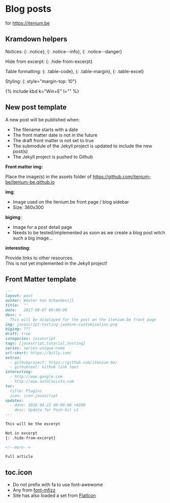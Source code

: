Blog posts
==========
for https://itenium.be

## Kramdown helpers

Notices: {: .notice}, {: .notice--info}, {: .notice--danger}  

Hide from excerpt: {: .hide-from-excerpt}

Table formatting: {: .table-code}, {: .table-margin}, {: .table-excel}

Styling: {: style="margin-top: 10"}

 {% include kbd k="Win+E" l="" %}


## New post template

A new post will be published when: 

- The filename starts with a date
- The front matter date is not in the future
- The draft front matter is not set to true
- The submodule of the Jekyll project is updated to include the new post(s)
- The Jekyll project is pushed to Github

**Front matter img:**  

Place the image(s) in the assets folder of https://github.com/itenium-be/itenium-be.github.io

**img**:  

- Image used on the itenium.be front page / blog sidebar
- Size: 360x300

**bigimg**:  

- Image for a post detail page
- Needs to be tested/implemented as soon as we create a blog post witch such a big image...

**interesting**:  

Provide links to other resources.  
This is not yet implemented in the Jekyll project!


## Front Matter template

```md
---
layout: post
author: Wouter Van Schandevijl
title:  ""
date:   2017-08-07 00:00:00
desc: >
  This will be displayed for the post on the itenium.be front page
img: javascript-testing-jasmine-customization.png
bigimg: ???
draft: true
categories: javascript
tags: [javascript,tutorial,testing]
series: series-unique-name
url-short: https://bitly.com/
extras:
  - githubproject: https://github.com/itenium-be/
  - githubtext: Github link text
interesting:
  - http://www.google.com
  - http://www.astalavista.com
toc:
  title: Plugins
  icon: icon-javascript
updates:
  - date: 2018-08-22 00:00:00 +0200
    desc: Update for Posh-Git v1
---

This will be the excerpt

Not in excerpt
{: .hide-from-excerpt}

<!--more-->

Full article
```

## toc.icon

- Do not prefix with fa to use font-awewome
- Any from [font-mfizz](http://fizzed.com/oss/font-mfizz)
- Site has also loaded a set from [FlatIcon](https://itenium.be/vendor/flat-icon/flaticon.html)
